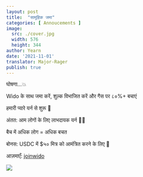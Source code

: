 ```yaml
---
layout: post
title:  "सामूहिक जमा"
categories: [ Annoucements ]
image:
  src: ./cover.jpg
  width: 576
  height: 344
author: Yearn
date: '2021-11-01'
translator: Major-Rager
publish: true
---
```


घोषणा...💥

Wido के साथ जमा करें, शुल्क विभाजित करें और गैस पर ८०%+ बचाएं

हमारी प्यारे यर्न से शुरू 💙

अंतत: आम लोगों के लिए लाभदायक यर्न 🍤🦀

बैच में अधिक लोग = अधिक बचत

बोनस: USDC में $५० मित्र को आमंत्रित करने के लिए 🤑

आज़माएँ: [joinwido](https://app.joinwido.com/?page=detail&address=0x8cc94ccd0f3841a468184aCA3Cc478D2148E1757)

![](/_posts/_announcements/deposit-together/deposit-together.png?w=800&h=800)
